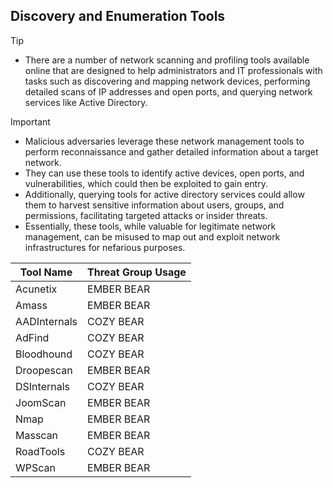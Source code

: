## Discovery and Enumeration Tools

> [!TIP]
> - There are a number of network scanning and profiling tools available online that are designed to help administrators and IT professionals with tasks such as discovering and mapping network devices, performing detailed scans of IP addresses and open ports, and querying network services like Active Directory. 

> [!IMPORTANT]
> - Malicious adversaries leverage these network management tools to perform reconnaissance and gather detailed information about a target network.
> - They can use these tools to identify active devices, open ports, and vulnerabilities, which could then be exploited to gain entry.
> - Additionally, querying tools for active directory services could allow them to harvest sensitive information about users, groups, and permissions, facilitating targeted attacks or insider threats.
> - Essentially, these tools, while valuable for legitimate network management, can be misused to map out and exploit network infrastructures for nefarious purposes.

| Tool Name | Threat Group Usage |
|---|---|
| Acunetix | EMBER BEAR |
| Amass | EMBER BEAR |
| AADInternals | COZY BEAR |
| AdFind | COZY BEAR |
| Bloodhound | COZY BEAR |
| Droopescan | EMBER BEAR |
| DSInternals | COZY BEAR |
| JoomScan | EMBER BEAR |
| Nmap | EMBER BEAR |
| Masscan | EMBER BEAR |
| RoadTools | COZY BEAR |
| WPScan | EMBER BEAR |
